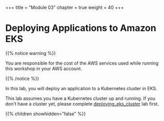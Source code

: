 +++
title = "Module 03"
chapter = true
weight = 40
+++

# Deploying Applications to Amazon EKS

{{% notice warning %}}<p> You are responsible for the cost of the AWS services used while running this workshop in your AWS account.</p> {{% /notice %}}

In this lab, you will deploy an application to a Kubernetes cluster in EKS.

This lab assumes you have a Kubernetes cluster up and running. If you don't have a cluster yet, please
complete [deploying_eks_cluster](./30_deploying_eks_cluster.html) lab first.

{{% children showhidden="false" %}}
